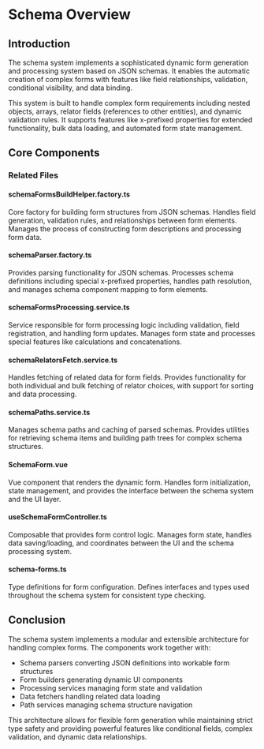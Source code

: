 # Schema Overview

## Introduction

The schema system implements a sophisticated dynamic form generation and processing system based on JSON schemas. It enables the automatic creation of complex forms with features like field relationships, validation, conditional visibility, and data binding.

This system is built to handle complex form requirements including nested objects, arrays, relator fields (references to other entities), and dynamic validation rules. It supports features like x-prefixed properties for extended functionality, bulk data loading, and automated form state management.

## Core Components

### Related Files

#### schemaFormsBuildHelper.factory.ts
Core factory for building form structures from JSON schemas. Handles field generation, validation rules, and relationships between form elements. Manages the process of constructing form descriptions and processing form data.

#### schemaParser.factory.ts
Provides parsing functionality for JSON schemas. Processes schema definitions including special x-prefixed properties, handles path resolution, and manages schema component mapping to form elements.

#### schemaFormsProcessing.service.ts
Service responsible for form processing logic including validation, field registration, and handling form updates. Manages form state and processes special features like calculations and concatenations.

#### schemaRelatorsFetch.service.ts
Handles fetching of related data for form fields. Provides functionality for both individual and bulk fetching of relator choices, with support for sorting and data processing.

#### schemaPaths.service.ts
Manages schema paths and caching of parsed schemas. Provides utilities for retrieving schema items and building path trees for complex schema structures.

#### SchemaForm.vue
Vue component that renders the dynamic form. Handles form initialization, state management, and provides the interface between the schema system and the UI layer.

#### useSchemaFormController.ts
Composable that provides form control logic. Manages form state, handles data saving/loading, and coordinates between the UI and the schema processing system.

#### schema-forms.ts
Type definitions for form configuration. Defines interfaces and types used throughout the schema system for consistent type checking.

## Conclusion

The schema system implements a modular and extensible architecture for handling complex forms. The components work together with:
- Schema parsers converting JSON definitions into workable form structures
- Form builders generating dynamic UI components
- Processing services managing form state and validation
- Data fetchers handling related data loading
- Path services managing schema structure navigation

This architecture allows for flexible form generation while maintaining strict type safety and providing powerful features like conditional fields, complex validation, and dynamic data relationships.
